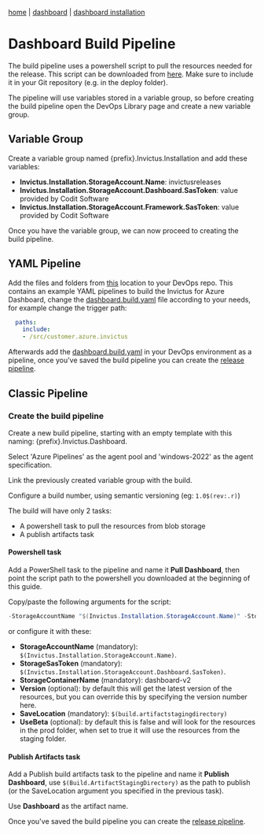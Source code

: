 [home](../../README.md) | [dashboard](../dashboard.md) | [dashboard installation](dashboard-installation.md)

# Dashboard Build Pipeline

The build pipeline uses a powershell script to pull the resources needed for the release. This script can be downloaded from [here](https://invictusreleases.blob.core.windows.net/devops/prod/Invictus-GetSources.ps1?sp=r&st=2023-07-31T05:31:04Z&se=2060-07-31T13:31:04Z&spr=https&sv=2022-11-02&sr=b&sig=9xVYMoiiPjTgGXHfuA0UQcBo0g028U0fs1Wf0DCtsX4%3D). Make sure to include it in your Git repository (e.g. in the deploy folder).

The pipeline will use variables stored in a variable group, so before creating the build pipeline open the DevOps Library page and create a new variable group.

## Variable Group

Create a variable group named {prefix}.Invictus.Installation and add these variables:

- **Invictus.Installation.StorageAccount.Name**: invictusreleases
- **Invictus.Installation.StorageAccount.Dashboard.SasToken**: value provided by Codit Software
- **Invictus.Installation.StorageAccount.Framework.SasToken**: value provided by Codit Software

Once you have the variable group, we can now proceed to creating the build pipeline.

## YAML Pipeline
Add the files and folders from [this](pipelines) location to your DevOps repo. 
This contains an example YAML pipelines to build the Invictus for Azure Dashboard, change the [dashboard.build.yaml](https://github.com/invictus-integration/docs-ifa/blob/master/dashboard/installation/pipelines/dashboard.build.yaml) file according to your needs, for example change the trigger path:
``` yaml
  paths:
    include:
    - /src/customer.azure.invictus
```

Afterwards add the [dashboard.build.yaml](https://github.com/invictus-integration/docs-ifa/blob/master/dashboard/installation/pipelines/dashboard.build.yaml) in your DevOps environment as a pipeline, once you've saved the build pipeline you can create the [release pipeline](dashboard-releasepipeline.md).

## Classic Pipeline
### Create the build pipeline

Create a new build pipeline, starting with an empty template with this naming: {prefix}.Invictus.Dashboard.

Select 'Azure Pipelines' as the agent pool and 'windows-2022' as the agent specification.

Link the previously created variable group with the build.

Configure a build number, using semantic versioning (eg: `1.0$(rev:.r)`)

The build will have only 2 tasks:

- A powershell task to pull the resources from blob storage
- A publish artifacts task

#### Powershell task

Add a PowerShell task to the pipeline and name it **Pull Dashboard**, then point the script path to the powershell you downloaded at the beginning of this guide.

Copy/paste the following arguments for the script:

```powershell
-StorageAccountName "$(Invictus.Installation.StorageAccount.Name)" -StorageSasToken  "$(Invictus.Installation.StorageAccount.Dashboard.SasToken)" -StorageContainerName "dashboard-v2" -SaveLocation "$(Build.ArtifactStagingDirectory)" -UseBeta $False
```

or configure it with these:

- **StorageAccountName** (mandatory): `$(Invictus.Installation.StorageAccount.Name)`.
- **StorageSasToken** (mandatory): `$(Invictus.Installation.StorageAccount.Dashboard.SasToken)`.
- **StorageContainerName** (mandatory): dashboard-v2
- **Version** (optional): by default this will get the latest version of the resources, but you can override this by specifying the version number here.
- **SaveLocation** (mandatory): `$(build.artifactstagingdirectory)`
- **UseBeta** (optional): by default this is false and will look for the resources in the prod folder, when set to true it will use the resources from the staging folder.

#### Publish Artifacts task

Add a Publish build artifacts task to the pipeline and name it **Publish Dashboard**, use `$(Build.ArtifactStagingDirectory)` as the path to publish (or the SaveLocation argument you specified in the previous task).

Use **Dashboard** as the artifact name.

Once you've saved the build pipeline you can create the [release pipeline](dashboard-releasepipeline.md).
